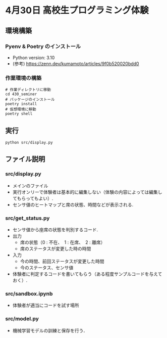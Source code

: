 # 4月30日 高校生プログラミング体験
## 環境構築
### Pyenv & Poetry のインストール
- Python version: 3.10
- (参考) https://zenn.dev/kumamoto/articles/9f0b520020bdd0

### 作業環境の構築
```
# 作業ディレクトリに移動
cd 430_seminer
# パッケージのインストール
poetry install
# 仮想環境に移動
poetry shell
```
## 実行

```
python src/display.py
```

## ファイル説明

### src/display.py
- メインのファイル
- 実行オンリーで体験者は基本的に編集しない（体験の内容によっては編集してもらってもよい）.
- センサ値のヒートマップと席の状態、時間などが表示される.
### src/get_status.py
- センサ値から座席の状態を判別するコード.
- 出力
  - 席の状態（0 : 不在、　1 : 在席、　2 : 離席）
  - 席のステータスが変更した時の時間
- 入力
  - 今の時間、前回ステータスが変更した時間
  - 今のステータス、センサ値
- 体験者に判定するコードを書いてもらう（ある程度サンプルコードを与えておく）.
### src/sandbox.ipynb
- 体験者が適当にコードを試す場所
### src/model.py
- 機械学習モデルの訓練と保存を行う．
